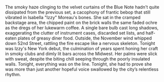 The smoky haze clinging to the velvet curtains of the Blue Note hadn't quite dissipated from the previous set, a cacophony of frantic bebop that still vibrated in Isabella "Izzy" Moreau's bones.  She sat in the cramped backstage area, the chipped paint on the brick walls the same faded ochre as the dregs of her lukewarm coffee.  A single bare bulb cast long shadows, exaggerating the clutter of instrument cases, discarded set lists, and half-eaten plates of greasy diner food.  Outside, the November wind whipped down 52nd Street, rattling the fire escape like a nervous skeleton. Tonight was Izzy's New York debut, the culmination of years spent honing her craft in smoky clubs and dimly lit bars across the Midwest. Her palms were slick with sweat, despite the biting chill seeping through the poorly insulated walls.  Tonight, everything was on the line.  Tonight, she had to prove she was more than just another hopeful voice swallowed by the city’s relentless rhythm.

